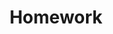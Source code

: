 ---
posted: true
guid: "CA75E665-05E5-4912-8341-A0B93B9DB4F1"
title: "Homework"
subtitle: ""
description: "Join us as we discuss QR codes, dynamic Doge-tags, and the concept of phygitals in the creator economy. Learn how to make scanning QR codes interactive and how to sell phygitals with a single signature."
time: "2023-01-10 18:00:00 -0500"
itunes-explicit: false
itunes-episode: 58
itunes-episodeType: full

# More info
youtube-full: https://youtu.be/h-Lo_SgRNhQ
discussion: https://twitter.com/fulldecent/status/1612961771291017216

# Timeline
timeline:
  - seconds: 0
    title: Intro
  - seconds: 73
    title: "Intro: scanable tags for Doge wallets"
  - seconds: 264
    title: QR code usage East vs West
  - seconds: 414
    title: How would you USE a Doge tag?
  - seconds: 515
    title: Phygitals for community creators
  - seconds: 567
    title: We want to get to zero-step UX
  - seconds: 617
    title: Why give phygitals and not normal merch?
  - seconds: 833
    title: What can you do in return?
  - seconds: 914
    title: A focus on our homeworks


# File information
enclosure-url: "https://media.phor.net/csh/2023-01-10-episode-58.m4a"
enclosure-length: 19806150
enclosure-type: "audio/x-m4a"
itunes-duration: 962

# CSH information
badges: []
---
